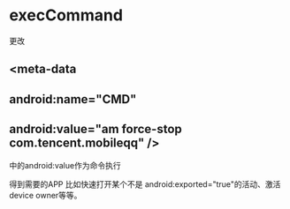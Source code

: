 # execCommand

更改 
 ##       <meta-data
 ##           android:name="CMD"
 ##           android:value="am force-stop com.tencent.mobileqq" />
中的android:value作为命令执行

得到需要的APP
比如快速打开某个不是 android:exported="true"的活动、激活device owner等等。
      

